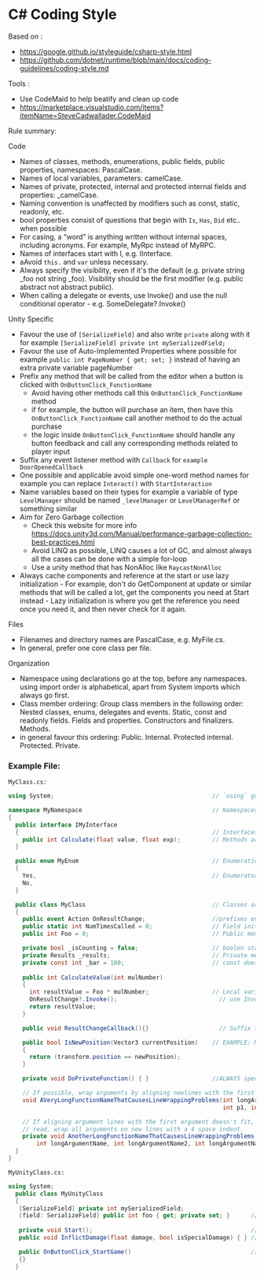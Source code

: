 C# Coding Style
===============

Based on :
- https://google.github.io/styleguide/csharp-style.html
- https://github.com/dotnet/runtime/blob/main/docs/coding-guidelines/coding-style.md

Tools :
 - Use CodeMaid to help beatify and clean up code
 - https://marketplace.visualstudio.com/items?itemName=SteveCadwallader.CodeMaid

Rule summary:

Code
   - Names of classes, methods, enumerations, public fields, public properties, namespaces: PascalCase.
   - Names of local variables, parameters: camelCase.
   - Names of private, protected, internal and protected internal fields and properties: _camelCase.
   - Naming convention is unaffected by modifiers such as const, static, readonly, etc.
   - bool properties consist of questions that begin with `Is`, `Has`, `Did` etc.. when possible
   - For casing, a “word” is anything written without internal spaces, including acronyms. For example, MyRpc instead of MyRPC.
   - Names of interfaces start with I, e.g. IInterface.
   - aAvoid `this.` and `var` unless necessary.
   - Always specify the visibility, even if it's the default (e.g. private string _foo not string _foo). Visibility should be the first modifier (e.g. public abstract not abstract public).
   - When calling a delegate or events, use Invoke() and use the null conditional operator - e.g. SomeDelegate?.Invoke()

Unity Specific 
   - Favour the use of `[SerializeField]` and also write `private` along with it for example `[SerializeField] private int mySerializedField;`
   - Favour the use of Auto-Implemented Properties where possible for example `public int PageNumber { get; set; }` instead of having an extra private variable pageNumber
   - Prefix any method that will be called from the editor when a button is clicked with `OnButtonClick_FunctionName`
      - Avoid having other methods call this `OnButtonClick_FunctionName` method
      - if for example, the button will purchase an item, then have this `OnButtonClick_FunctionName` call another method to do the actual purchase
      - the logic inside `OnButtonClick_FunctionName` should handle any button feedback and call any corresponding methods related to player input
   - Suffix any event listener method with `Callback` for `example DoorOpenedCallback`
   - One possible and applicable avoid simple one-word method names for example you can replace `Interact()` with `StartInteraction`
   - Name variables based on their types for example a variable of type `LevelManager` should be named `_levelManager` or `LevelManagerRef` or something similar
   - Aim for Zero Garbage collection
      - Check this website for more info https://docs.unity3d.com/Manual/performance-garbage-collection-best-practices.html
      - Avoid LINQ as possible, LINQ causes a lot of GC, and almost always all the cases can be done with a simple for-loop
      - Use a unity method that has NonAlloc like `RaycastNonAlloc`
   - Always cache components and reference at the start or use lazy initialization
         - For example, don't do GetComponent at update or similar methods that will be called a lot, get the components you need at Start instead
         - Lazy initialization is where you get the reference you need once you need it, and then never check for it again.

     
Files
   - Filenames and directory names are PascalCase, e.g. MyFile.cs.
   - In general, prefer one core class per file.

 Organization
   - Namespace using declarations go at the top, before any namespaces. using import order is alphabetical, apart from System imports which always go first.
   - Class member ordering:
        Group class members in the following order:
            Nested classes, enums, delegates and events.
            Static, const and readonly fields.
            Fields and properties.
            Constructors and finalizers.
            Methods.
   - in general favour this ordering:
            Public.
            Internal.
            Protected internal.
            Protected.
            Private.





### Example File:

``MyClass.cs:``

```C#
using System;                                             // `using` goes at the top, outside the namespace

namespace MyNamespace                                     // Namespaces are PascalCase.
{
  public interface IMyInterface
  {                                                       // Interfaces start with 'I'
    public int Calculate(float value, float exp);         // Methods are PascalCase and space after comma.
  }

  public enum MyEnum                                      // Enumerations are PascalCase.
  {                             
    Yes,                                                  // Enumerators are PascalCase.
    No,
  }

  public class MyClass                                    // Classes are PascalCase.
  {
    public event Action OnResultChange;                   //prefixes events with on , and name after their desired behaviour
    public static int NumTimesCalled = 0;                 // Field initializers are encouraged.                 
    public int Foo = 0;                                   // Public member variables are PascalCase.

    private bool _isCounting = false;                     // boolen starts with is , has
    private Results _results;                             // Private member variables are _camelCase.   
    private const int _bar = 100;                         // const does not affect naming convention
   
    public int CalculateValue(int mulNumber)
    {     
      int resultValue = Foo * mulNumber;                  // Local variables are camelCase.
      OnResultChange?.Invoke();                             // use Invoke to fire delegate and events
      return resultValue;
    }

    public void ResultChangeCallback(){}                    // Suffix the event listener method with “Callback”

    public bool IsNewPosition(Vector3 currentPosition)    // EXAMPLE: Methods ask a question when they return bool.             
    {
      return (transform.position == newPosition);
    }

    private void DoPrivateFunction() { }                  //ALWAYS specify the access modifier

    // If possible, wrap arguments by aligning newlines with the first argument.
    void AVeryLongFunctionNameThatCausesLineWrappingProblems(int longArgumentName,
                                                             int p1, int p2) {}

    // If aligning argument lines with the first argument doesn't fit, or is difficult to
    // read, wrap all arguments on new lines with a 4 space indent.
    private void AnotherLongFunctionNameThatCausesLineWrappingProblems(
        int longArgumentName, int longArgumentName2, int longArgumentName3) {}
  }
}

```

``MyUnityClass.cs:``

```C#
using System;
  public class MyUnityClass
  {
   [SerializeField] private int mySerializedField;
   [field: SerializeField] public int foo { get; private set; }      // you can use serialize field on properties 
 
   private void Start();                                             // Don't use public access modifiers for MonoBehaviour-specific methods
   public void InflictDamage(float damage, bool isSpecialDamage) { } // EXAMPLE: Methods start with a verb.

   public OnButtonClick_StartGame()                                  // Method called from button click OnButtonClick
   {} 
  }
```

